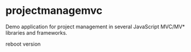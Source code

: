 projectmanagemvc
================

Demo application for project management in several JavaScript MVC/MV* libraries and frameworks.

reboot version

